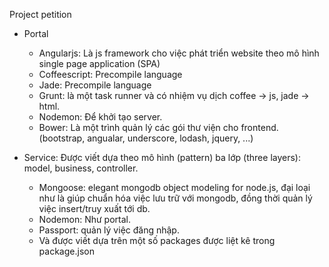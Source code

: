Project petition

- Portal
  - Angularjs: Là js framework cho việc phát triển website theo mô hình single page application (SPA)
  - Coffeescript: Precompile language
  - Jade: Precompile language
  - Grunt: là một task runner và có nhiệm vụ dịch coffee -> js, jade -> html.
  - Nodemon: Để khởi tạo server.
  - Bower: Là một trình quản lý các gói thư viện cho frontend. (bootstrap, angualar, underscore, lodash, jquery, ...)

- Service: Được viết dựa theo mô hình (pattern) ba lớp (three layers): model, business, controller.
  + Mongoose: elegant mongodb object modeling for node.js, đại loại như là giúp chuẩn hóa việc lưu trữ với mongodb, đồng thời quản lý việc insert/truy xuất tới db.
  + Nodemon: Như portal.
  + Passport: quản lý việc đăng nhập.
  + Và được viết dựa trên một số packages được liệt kê trong package.json
